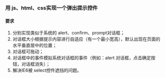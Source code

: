 <!--
 * @Description: https://www.nowcoder.com/question/next?pid=177&qid=3764&tid=45786520
 * @Autor: Tong
 * @Date: 2021-07-24 10:25:48
 * @LastEditors: Tong
 * @LastEditTime: 2021-07-24 11:16:39
-->
### 用 js、html、css实现一个弹出提示控件 
#### 要求
1. 分别实现类似于系统的 alert、confirm、prompt对话框； 
2. 对话框大小根据提示内容进行自适应（有一个最小宽高），默认出现在页面的水平垂直居中的位置； 
3. 对话框可拖动； 
4. 对话框中的事件模拟系统对话框的事件（例如：alert 对话框，点击确定按钮，对话框消失）； 
5. 解决IE6被 select控件遮挡的问题。